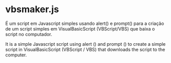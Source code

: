 # vbsmaker.js
É um script em Javascript simples usando alert() e prompt() para a criação de um script simples em VisualBasicScript (VBScript/VBS) que baixa o script no computador. 

It is a simple Javascript script using alert () and prompt () to create a simple script in VisualBasicScript (VBScript / VBS) that downloads the script to the computer.
